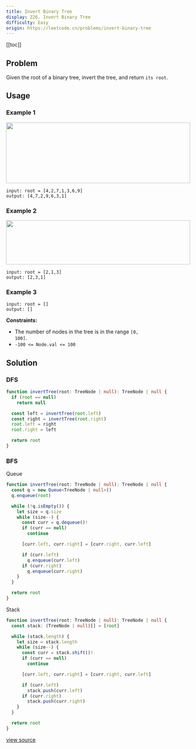 ```yaml
---
title: Invert Binary Tree
display: 226. Invert Binary Tree
difficulty: Easy
origin: https://leetcode.cn/problems/invert-binary-tree
---
```


[[toc]]

## Problem

Given the root of a binary tree, invert the tree, and return `its root`.

## Usage

### Example 1

<img alt="" src="https://assets.leetcode.com/uploads/2021/03/14/invert1-tree.jpg" style="width: 500px; height: 165px;" />

```
input: root = [4,2,7,1,3,6,9]
output: [4,7,2,9,6,3,1]
```

### Example 2

<img alt="" src="https://assets.leetcode.com/uploads/2021/03/14/invert2-tree.jpg" style="width: 500px; height: 120px;" />

```
input: root = [2,1,3]
output: [2,3,1]
```

### Example 3

```
input: root = []
output: []
```


**Constraints:**

- The number of nodes in the tree is in the range <code>[0, 100]</code>.
- <code>-100 &lt;= Node.val &lt;= 100</code>


## Solution

### DFS

```ts
function invertTree(root: TreeNode | null): TreeNode | null {
  if (root == null)
    return null

  const left = invertTree(root.left)
  const right = invertTree(root.right)
  root.left = right
  root.right = left

  return root
}
```

### BFS

Queue

```ts
function invertTree(root: TreeNode | null): TreeNode | null {
  const q = new Queue<TreeNode | null>()
  q.enqueue(root)

  while (!q.isEmpty()) {
    let size = q.size
    while (size--) {
      const curr = q.dequeue()!
      if (curr == null)
        continue

      [curr.left, curr.right] = [curr.right, curr.left]

      if (curr.left)
        q.enqueue(curr.left)
      if (curr.right)
        q.enqueue(curr.right)
    }
  }

  return root
}
```

Stack

```ts
function invertTree(root: TreeNode | null): TreeNode | null {
  const stack: (TreeNode | null)[] = [root]

  while (stack.length) {
    let size = stack.length
    while (size--) {
      const curr = stack.shift()!
      if (curr == null)
        continue

      [curr.left, curr.right] = [curr.right, curr.left]

      if (curr.left)
        stack.push(curr.left)
      if (curr.right)
        stack.push(curr.right)
    }
  }

  return root
}
```

[view source](https://leetcode.cn/problems/invert-binary-tree)
